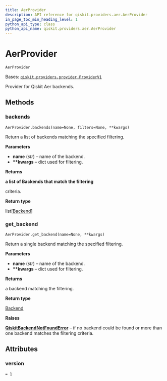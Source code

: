 ```yaml
---
title: AerProvider
description: API reference for qiskit.providers.aer.AerProvider
in_page_toc_min_heading_level: 1
python_api_type: class
python_api_name: qiskit.providers.aer.AerProvider
---
```


# AerProvider

<span id="qiskit.providers.aer.AerProvider" />

`AerProvider`

Bases: [`qiskit.providers.provider.ProviderV1`](qiskit.providers.ProviderV1 "qiskit.providers.provider.ProviderV1")

Provider for Qiskit Aer backends.

## Methods

### backends

<span id="qiskit.providers.aer.AerProvider.backends" />

`AerProvider.backends(name=None, filters=None, **kwargs)`

Return a list of backends matching the specified filtering.

**Parameters**

*   **name** (*str*) – name of the backend.
*   **\*\*kwargs** – dict used for filtering.

**Returns**

**a list of Backends that match the filtering**

criteria.

**Return type**

list\[[Backend](qiskit.providers.Backend "qiskit.providers.Backend")]

### get\_backend

<span id="qiskit.providers.aer.AerProvider.get_backend" />

`AerProvider.get_backend(name=None, **kwargs)`

Return a single backend matching the specified filtering.

**Parameters**

*   **name** (*str*) – name of the backend.
*   **\*\*kwargs** – dict used for filtering.

**Returns**

a backend matching the filtering.

**Return type**

[Backend](qiskit.providers.Backend "qiskit.providers.Backend")

**Raises**

[**QiskitBackendNotFoundError**](qiskit.providers.QiskitBackendNotFoundError "qiskit.providers.QiskitBackendNotFoundError") – if no backend could be found or more than one backend matches the filtering criteria.

## Attributes

<span id="qiskit.providers.aer.AerProvider.version" />

### version

`= 1`

